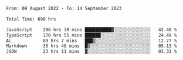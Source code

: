 
<!--START_SECTION:waka-->

```txt
From: 09 August 2022 - To: 14 September 2023

Total Time: 698 hrs

JavaScript    296 hrs 30 mins ██████████▓░░░░░░░░░░░░░░   42.48 %
TypeScript    170 hrs 55 mins ██████░░░░░░░░░░░░░░░░░░░   24.49 %
AL            89 hrs 7 mins   ███▒░░░░░░░░░░░░░░░░░░░░░   12.77 %
Markdown      35 hrs 48 mins  █▒░░░░░░░░░░░░░░░░░░░░░░░   05.13 %
JSON          23 hrs 11 mins  ▓░░░░░░░░░░░░░░░░░░░░░░░░   03.32 %
```

<!--END_SECTION:waka-->











